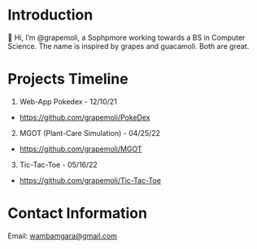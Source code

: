 # Introduction
👋 Hi, I’m @grapemoli, a Sophpmore working towards a BS in Computer Science. The name is inspired by grapes and guacamoli. Both are great.

# Projects Timeline
1. Web-App Pokedex - 12/10/21
  - https://github.com/grapemoli/PokeDex
2. MGOT (Plant-Care Simulation) - 04/25/22
  - https://github.com/grapemoli/MGOT
3. Tic-Tac-Toe - 05/16/22
  - https://github.com/grapemoli/Tic-Tac-Toe

# Contact Information
Email: wambamgara@gmail.com
